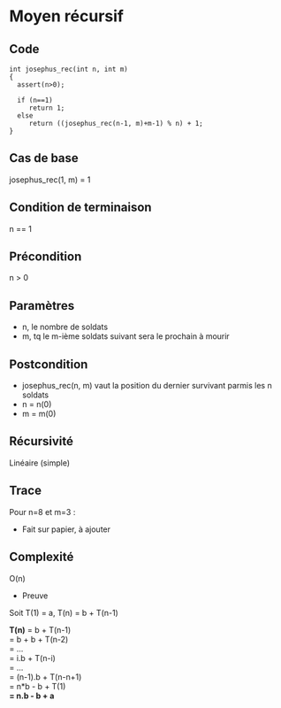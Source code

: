 Moyen récursif
==============

Code
----
    int josephus_rec(int n, int m)
    {
      assert(n>0);

      if (n==1)
         return 1;
      else
         return ((josephus_rec(n-1, m)+m-1) % n) + 1;
    }

Cas de base
-----------
josephus\_rec(1, m) = 1

Condition de terminaison
------------------------
n == 1

Précondition
------------
n > 0

Paramètres
----------
* n, le nombre de soldats
* m, tq le m-ième soldats suivant sera le prochain à mourir

Postcondition
-------------
* josephus\_rec(n, m) vaut la position du dernier survivant parmis les n
  soldats
* n = n(0)
* m = m(0)

Récursivité
-----------
Linéaire (simple)

Trace
-----
Pour n=8 et m=3 :
* Fait sur papier, à ajouter

Complexité
----------
O(n)
* Preuve 

Soit T(1) = a, T(n) = b + T(n-1) 

**T(n)** = b + T(n-1)  
    = b + b + T(n-2)  
    = ...  
    = i.b + T(n-i)  
    = ...  
    = (n-1).b + T(n-n+1)  
    = n*b - b + T(1)  
    **= n.b - b + a**  

